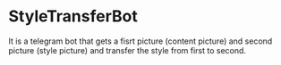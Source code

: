 # StyleTransferBot

It is a telegram bot that gets a fisrt picture (content picture) and second picture (style picture) and transfer the style from first to second.
